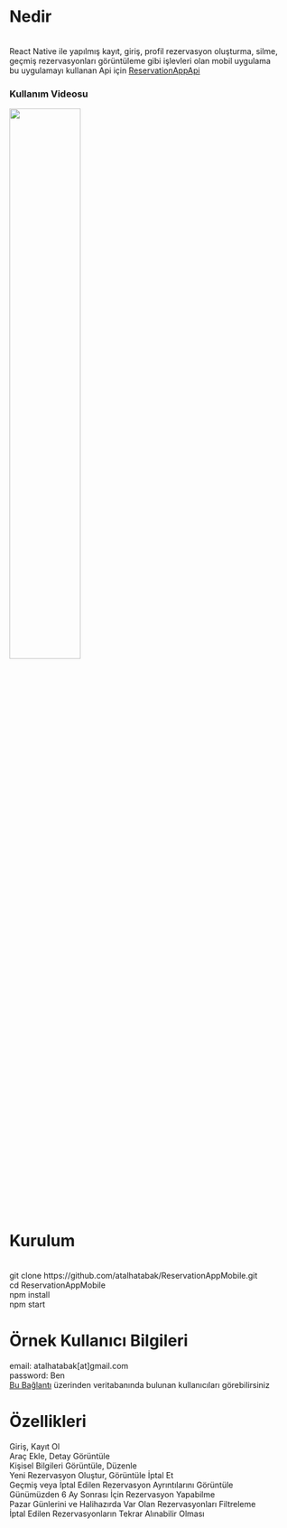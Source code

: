 <h1>Nedir</h1><br>
React Native ile yapılmış kayıt, giriş, profil rezervasyon oluşturma, silme, geçmiş rezervasyonları görüntüleme gibi işlevleri olan mobil uygulama<br>
bu uygulamayı kullanan Api için <a href="https://github.com/atalhatabak/ReservationAppApi">ReservationAppApi</a><br>

<h3>Kullanım Videosu</h3>
<a href="https://www.youtube.com/watch?v=keHCc-PwydE"><img src="https://i.ytimg.com/vi/keHCc-PwydE/maxresdefault.jpg" width="50%"></a><br>

<h1>Kurulum</h1><br>
git clone https://github.com/atalhatabak/ReservationAppMobile.git <br>
cd ReservationAppMobile <br>
npm install <br>
npm start

<h1>Örnek Kullanıcı Bilgileri</h1>
email: atalhatabak[at]gmail.com<br>
password: Ben<br>
<a href="https://github.com/atalhatabak/ReservationAppApi/blob/main/database/seeders/UserSeeder.php">Bu Bağlantı</a> üzerinden veritabanında bulunan kullanıcıları görebilirsiniz<br>

<h1>Özellikleri</h1>
Giriş, Kayıt Ol <br>
Araç Ekle, Detay Görüntüle <br>
Kişisel Bilgileri Görüntüle, Düzenle <br>
Yeni Rezervasyon Oluştur, Görüntüle İptal Et <br>
Geçmiş veya İptal Edilen Rezervasyon Ayrıntılarını Görüntüle <br>
Günümüzden 6 Ay Sonrası İçin Rezervasyon Yapabilme <br>
Pazar Günlerini ve Halihazırda Var Olan Rezervasyonları Filtreleme <br>
İptal Edilen Rezervasyonların Tekrar Alınabilir Olması <br>
